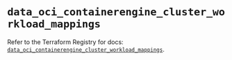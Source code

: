 # `data_oci_containerengine_cluster_workload_mappings`

Refer to the Terraform Registry for docs: [`data_oci_containerengine_cluster_workload_mappings`](https://registry.terraform.io/providers/oracle/oci/6.37.0/docs/data-sources/containerengine_cluster_workload_mappings).
